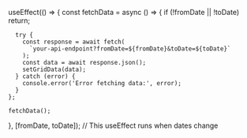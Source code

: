 useEffect(() => {
    const fetchData = async () => {
      if (!fromDate || !toDate) return;
      
      try {
        const response = await fetch(
          `your-api-endpoint?fromDate=${fromDate}&toDate=${toDate}`
        );
        const data = await response.json();
        setGridData(data);
      } catch (error) {
        console.error('Error fetching data:', error);
      }
    };

    fetchData();
  }, [fromDate, toDate]); // This useEffect runs when dates change
